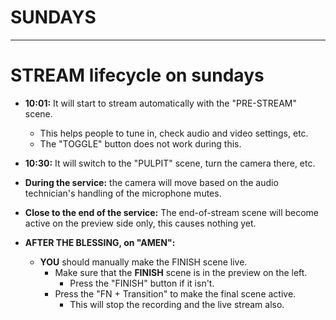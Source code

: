 <h1>SUNDAYS</h1>
<hr>

# STREAM lifecycle on sundays

* **10:01:** It will start to stream automatically with the "PRE-STREAM" scene.
    * This helps people to tune in, check audio and video settings, etc.
    * The "TOGGLE" button does not work during this.
  
* **10:30:** It will switch to the "PULPIT" scene, turn the camera there, etc.

* **During the service:** the camera will move based on the audio technician's handling of the microphone mutes.

* **Close to the end of the service:** The end-of-stream scene will become active on the preview side only, this causes nothing yet.

* **AFTER THE BLESSING, on "AMEN":**
  * **YOU** should manually make the FINISH scene live.
    * Make sure that the **FINISH** scene is in the preview on the left.
      * Press the "FINISH" button if it isn't.
    * Press the "FN + Transition" to make the final scene active.
      * This will stop the recording and the live stream also.

<div style="page-break-after: always;"></div>
